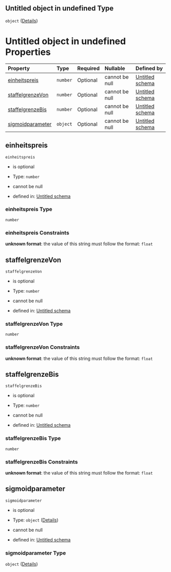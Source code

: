 ## Untitled object in undefined Type

`object` ([Details](preisstaffel.md))

# Untitled object in undefined Properties

| Property                              | Type     | Required | Nullable       | Defined by                                                                                                                                                                                             |
| :------------------------------------ | :------- | :------- | :------------- | :----------------------------------------------------------------------------------------------------------------------------------------------------------------------------------------------------- |
| [einheitspreis](#einheitspreis)       | `number` | Optional | cannot be null | [Untitled schema](preisstaffel-properties-einheitspreis.md "https://raw.githubusercontent.com/conuti-gmbh/bo4e-schema/master/schemas/v1/com/Preisstaffel.schema.json#/properties/einheitspreis")       |
| [staffelgrenzeVon](#staffelgrenzevon) | `number` | Optional | cannot be null | [Untitled schema](preisstaffel-properties-staffelgrenzevon.md "https://raw.githubusercontent.com/conuti-gmbh/bo4e-schema/master/schemas/v1/com/Preisstaffel.schema.json#/properties/staffelgrenzeVon") |
| [staffelgrenzeBis](#staffelgrenzebis) | `number` | Optional | cannot be null | [Untitled schema](preisstaffel-properties-staffelgrenzebis.md "https://raw.githubusercontent.com/conuti-gmbh/bo4e-schema/master/schemas/v1/com/Preisstaffel.schema.json#/properties/staffelgrenzeBis") |
| [sigmoidparameter](#sigmoidparameter) | `object` | Optional | cannot be null | [Untitled schema](sigmoidparameter.md "https://raw.githubusercontent.com/conuti-gmbh/bo4e-schema/master/schemas/v1/com/Sigmoidparameter.schema.json#/properties/sigmoidparameter")                     |

## einheitspreis



`einheitspreis`

*   is optional

*   Type: `number`

*   cannot be null

*   defined in: [Untitled schema](preisstaffel-properties-einheitspreis.md "https://raw.githubusercontent.com/conuti-gmbh/bo4e-schema/master/schemas/v1/com/Preisstaffel.schema.json#/properties/einheitspreis")

### einheitspreis Type

`number`

### einheitspreis Constraints

**unknown format**: the value of this string must follow the format: `float`

## staffelgrenzeVon



`staffelgrenzeVon`

*   is optional

*   Type: `number`

*   cannot be null

*   defined in: [Untitled schema](preisstaffel-properties-staffelgrenzevon.md "https://raw.githubusercontent.com/conuti-gmbh/bo4e-schema/master/schemas/v1/com/Preisstaffel.schema.json#/properties/staffelgrenzeVon")

### staffelgrenzeVon Type

`number`

### staffelgrenzeVon Constraints

**unknown format**: the value of this string must follow the format: `float`

## staffelgrenzeBis



`staffelgrenzeBis`

*   is optional

*   Type: `number`

*   cannot be null

*   defined in: [Untitled schema](preisstaffel-properties-staffelgrenzebis.md "https://raw.githubusercontent.com/conuti-gmbh/bo4e-schema/master/schemas/v1/com/Preisstaffel.schema.json#/properties/staffelgrenzeBis")

### staffelgrenzeBis Type

`number`

### staffelgrenzeBis Constraints

**unknown format**: the value of this string must follow the format: `float`

## sigmoidparameter



`sigmoidparameter`

*   is optional

*   Type: `object` ([Details](sigmoidparameter.md))

*   cannot be null

*   defined in: [Untitled schema](sigmoidparameter.md "https://raw.githubusercontent.com/conuti-gmbh/bo4e-schema/master/schemas/v1/com/Sigmoidparameter.schema.json#/properties/sigmoidparameter")

### sigmoidparameter Type

`object` ([Details](sigmoidparameter.md))
